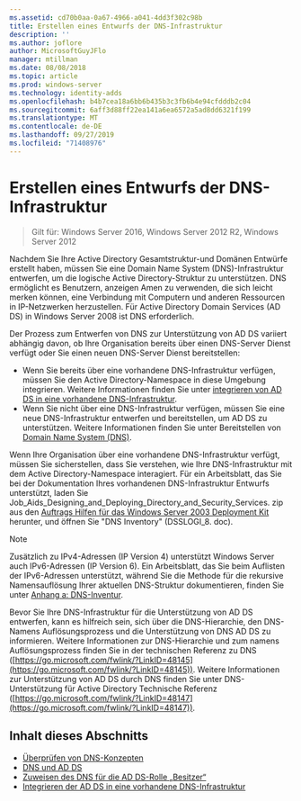 ```yaml
---
ms.assetid: cd70b0aa-0a67-4966-a041-4dd3f302c98b
title: Erstellen eines Entwurfs der DNS-Infrastruktur
description: ''
ms.author: joflore
author: MicrosoftGuyJFlo
manager: mtillman
ms.date: 08/08/2018
ms.topic: article
ms.prod: windows-server
ms.technology: identity-adds
ms.openlocfilehash: b4b7cea18a6bb6b435b3c3fb6b4e94cfdddb2c04
ms.sourcegitcommit: 6aff3d88ff22ea141a6ea6572a5ad8dd6321f199
ms.translationtype: MT
ms.contentlocale: de-DE
ms.lasthandoff: 09/27/2019
ms.locfileid: "71408976"
---
```

# <a name="creating-a-dns-infrastructure-design"></a>Erstellen eines Entwurfs der DNS-Infrastruktur

>Gilt für: Windows Server 2016, Windows Server 2012 R2, Windows Server 2012

Nachdem Sie Ihre Active Directory Gesamtstruktur-und Domänen Entwürfe erstellt haben, müssen Sie eine Domain Name System (DNS)-Infrastruktur entwerfen, um die logische Active Directory-Struktur zu unterstützen. DNS ermöglicht es Benutzern, anzeigen Amen zu verwenden, die sich leicht merken können, eine Verbindung mit Computern und anderen Ressourcen in IP-Netzwerken herzustellen. Für Active Directory Domain Services (AD DS) in Windows Server 2008 ist DNS erforderlich.  
  
Der Prozess zum Entwerfen von DNS zur Unterstützung von AD DS variiert abhängig davon, ob Ihre Organisation bereits über einen DNS-Server Dienst verfügt oder Sie einen neuen DNS-Server Dienst bereitstellen:  
  
- Wenn Sie bereits über eine vorhandene DNS-Infrastruktur verfügen, müssen Sie den Active Directory-Namespace in diese Umgebung integrieren. Weitere Informationen finden Sie unter [integrieren von AD DS in eine vorhandene DNS-Infrastruktur](../../ad-ds/plan/Integrating-AD-DS-into-an-Existing-DNS-Infrastructure.md).  
- Wenn Sie nicht über eine DNS-Infrastruktur verfügen, müssen Sie eine neue DNS-Infrastruktur entwerfen und bereitstellen, um AD DS zu unterstützen. Weitere Informationen finden Sie unter Bereitstellen von [Domain Name System (DNS)](https://go.microsoft.com/fwlink/?LinkId=93656).  
  
Wenn Ihre Organisation über eine vorhandene DNS-Infrastruktur verfügt, müssen Sie sicherstellen, dass Sie verstehen, wie Ihre DNS-Infrastruktur mit dem Active Directory-Namespace interagiert. Für ein Arbeitsblatt, das Sie bei der Dokumentation Ihres vorhandenen DNS-Infrastruktur Entwurfs unterstützt, laden Sie Job_Aids_Designing_and_Deploying_Directory_and_Security_Services. zip aus den [Auftrags Hilfen für das Windows Server 2003 Deployment Kit](https://go.microsoft.com/fwlink/?LinkID=102558) herunter, und öffnen Sie "DNS Inventory" (DSSLOGI_8. doc).  
  
> [!NOTE]  
> Zusätzlich zu IPv4-Adressen (IP Version 4) unterstützt Windows Server auch IPv6-Adressen (IP Version 6). Ein Arbeitsblatt, das Sie beim Auflisten der IPv6-Adressen unterstützt, während Sie die Methode für die rekursive Namensauflösung Ihrer aktuellen DNS-Struktur dokumentieren, finden Sie unter [Anhang a: DNS-Inventur](../../ad-ds/plan/Appendix-A--DNS-Inventory.md).
  
Bevor Sie Ihre DNS-Infrastruktur für die Unterstützung von AD DS entwerfen, kann es hilfreich sein, sich über die DNS-Hierarchie, den DNS-Namens Auflösungsprozess und die Unterstützung von DNS AD DS zu informieren. Weitere Informationen zur DNS-Hierarchie und zum namens Auflösungsprozess finden Sie in der technischen Referenz zu DNS ([https://go.microsoft.com/fwlink/?LinkID=48145](https://go.microsoft.com/fwlink/?LinkID=48145)). Weitere Informationen zur Unterstützung von AD DS durch DNS finden Sie unter DNS-Unterstützung für Active Directory Technische Referenz ([https://go.microsoft.com/fwlink/?LinkID=48147](https://go.microsoft.com/fwlink/?LinkID=48147)).  
  
## <a name="in-this-section"></a>Inhalt dieses Abschnitts  

- [Überprüfen von DNS-Konzepten](../../ad-ds/plan/Reviewing-DNS-Concepts.md)  
- [DNS und AD DS](../../ad-ds/plan/DNS-and-AD-DS.md)  
- [Zuweisen des DNS für die AD DS-Rolle „Besitzer“](../../ad-ds/deploy/Assigning-the-DNS-for-AD-DS-Owner-Role.md)  
- [Integrieren der AD DS in eine vorhandene DNS-Infrastruktur](../../ad-ds/plan/../../ad-ds/plan/Integrating-AD-DS-into-an-Existing-DNS-Infrastructure.md)  
